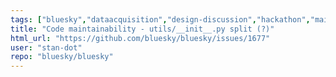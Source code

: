 ```yaml
---
tags: ["bluesky","dataacquisition","design-discussion","hackathon","maintenance","python"]
title: "Code maintainability - utils/__init__.py split (?)"
html_url: "https://github.com/bluesky/bluesky/issues/1677"
user: "stan-dot"
repo: "bluesky/bluesky"
---
```


